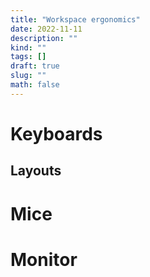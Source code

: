 ```yaml
---
title: "Workspace ergonomics"
date: 2022-11-11
description: ""
kind: ""
tags: []
draft: true
slug: ""
math: false
---
```


# Keyboards

## Layouts

# Mice

# Monitor
